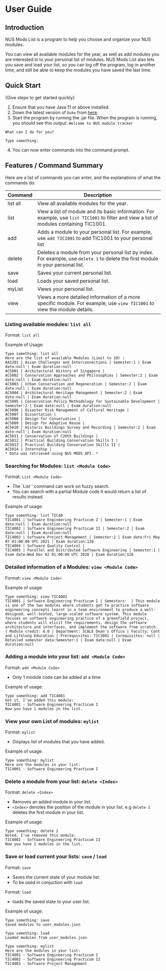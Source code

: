 # User Guide

## Introduction

NUS Mods List is a program to help you choose and organize your NUS modules.

You can view all available modules for the year, as well as add modules you are interested in to your personal list of modules. NUS Mods List also lets you save and load your list, so you can log off the program, log in another time, and still be able to keep the modules you have saved the last time.

## Quick Start

{Give steps to get started quickly}

1. Ensure that you have Java 11 or above installed.
2. Down the latest version of `Duke` from [here](https://github.com/nus-tic4001-AY2122S1/tp).
3. Start the program by running the .jar file. When the program is running, you should see this output:
`Welcome to NUS module tracker`

`What can I do for you?`

`Type something:` 

4. You can now enter commands into the command prompt. 

## Features / Command Summary

Here are a list of commands you can enter, and the explanations of what the commands do:

| Command           | Description                                                                                                                               |
|-------------------|-------------------------------------------------------------------------------------------------------------------------------------------|
| list all          | View all available modules for the year.                                                                                                  |
| list <ModuleCode> | View a list of module and its basic information. For example, use `list TIC1001` to filter and view a list of modules containing TIC1001. |
| add <ModuleCode>  | Adds a module to your personal list. For example, use `add TIC1001` to add TIC1001 to your personal list                                  |
| delete <Index>    | Deletes a module from your personal list by index. For example, use `delete 1` to delete the first module in your personal list.          |
| save              | Saves your current personal list.                                                                                                         |
| load              | Loads your saved personal list.                                                                                                           |
| myList            | Views your personal list.                                                                                                                 |
| view <ModuleCode> | Views a more detailed information of a more specific module. For example, use `view TIC1001` to view the module details.                  |

### Listing available modules: `list all`

Format: `list all`

Example of Usage: 
```console
Type something: list all
Here are the list of available Modules (Limit to 10) : 
AA1201 | Asian Challenges and Interconnections | Semester:1 | Exam date:null | Exam duration:null
AC5001 | Architectural History of Singapore | 
AC5002 | Conservation Approaches and Philosophies | Semester:2 | Exam date:null | Exam duration:null
AC5003 | Urban Conservation and Regeneration | Semester:2 | Exam date:null | Exam duration:null
AC5004 | Architectural Heritage Management | Semester:2 | Exam date:null | Exam duration:null
AC5005 | Conservation Policy Methodology for Sustainable Development | Semester:2 | Exam date:null | Exam duration:null
AC5006 | Disaster Risk Management of Cultural Heritage | 
AC5007 | Dissertation | 
AC5008 | Design for Conservation | 
AC5009 | Design for Adaptive Reuse | 
AC5010 | Historic Buildings Survey and Recording | Semester:2 | Exam date:null | Exam duration:null
AC5011 | Conservation of C20th Buildings | 
AC5012 | Practical Building Conservation Skills I | 
AC5013 | Practical Building Conservation Skills II | 
AC5014 | Internship | 
* Data was retrieved using NUS MODS API. *
```
### Searching for Modules: `list <Module Code>`

Format: `List <Module Code>`

* The `List <Module Code>' command can work on fuzzy search. 
* You can search with a partial Module code it would return a list of results instead.  

Example of usage: 
```console
Type something: list TIC40
TIC4001 | Software Engineering Practicum I | Semester:1 | Exam date:null | Exam duration:null
TIC4002 | Software Engineering Practicum II | Semester:2 | Exam date:null | Exam duration:null
TIC4003 | Software Project Management | Semester:2 | Exam date:Fri May 07 01:00:00 UTC 2021 | Exam duration:120
TIC4004 | Software Quality Control | 
TIC4005 | Parallel and Distributed Software Engineering | Semester:1 | Exam date:Wed Dec 02 01:00:00 UTC 2020 | Exam duration:120
```

### Detailed information of a Modules: `view <Module Code>`

Format: `view <Module Code>`

Example of usage:
```console
Type something: view TIC4001
TIC4001 | Software Engineering Practicum I | Semesters:  | This module is one of the two modules where students get to practice software engineering concepts learnt in a team environment to produce a well-designed, well-tested, large-scaled software system. This module focuses on software engineering practice of a greenfield project, where students will elicit the requirements, design the software architecture and interfaces, and implement the software from scratch. | Module credit: 4.0 | Department: SCALE Dean's Office | Faculty: Cont and Lifelong Education | Prerequisites: TIC3001 | Corequisites: null | Detailed semester data:Semester:1 | Exam date:null | Exam duration:null
```

### Adding a module into your list: `add <Module Code>`

Format: `add <Module Code>`

* Only 1 module code can be added at a time

Example of usage:
```console
Type something: add TIC4001
Got it. I've added this module:
TIC4001 - Software Engineering Practicum I
Now you have 1 modules in the list.
```

### View your own List of modules: `mylist`

Format: `mylist`

* Displays list of modules that you have added.

Example of usage:
```console
Type something: mylist
Here are the modules in your list: 
TIC4001 - Software Engineering Practicum I
```
### Delete a module from your list: `delete <Index>`

Format: ` delete <Index>  `

* Removes an added module in your list.
* `<Index>` denotes the position of the module in your list. e.g `delete 1` deletes the first module in your list.

Example of usage:
```console
Type something: delete 2
Noted. I've removed this module:
TIC4002 - Software Engineering Practicum II
Now you have 1 modules in the list.
```

### Save or load current your lists: `save` / `load`

Format: `save`

* Saves the current state of your module list.
* To be used in conjuction with `load`

Format: `load`

* loads the saved state to your user list.

Example of usage:
```console
Type something: save
Saved modules to user_modules.json

Type something: load
Loaded modules from user_modules.json

Type something: mylist
Here are the modules in your list: 
TIC4001 - Software Engineering Practicum I
TIC4002 - Software Engineering Practicum II
TIC4003 - Software Project Management
```
